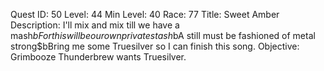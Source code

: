 Quest ID: 50
Level: 44
Min Level: 40
Race: 77
Title: Sweet Amber
Description: I'll mix and mix till we have a mash$bFor this will be our own private stash$bA still must be fashioned of metal strong$bBring me some Truesilver so I can finish this song.
Objective: Grimbooze Thunderbrew wants Truesilver.

